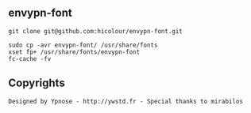 ## envypn-font

```
git clone git@github.com:hicolour/envypn-font.git

sudo cp -avr envypn-font/ /usr/share/fonts
xset fp+ /usr/share/fonts/envypn-font
fc-cache -fv

```

## Copyrights

 ```Designed by Ypnose - http://ywstd.fr - Special thanks to mirabilos```
